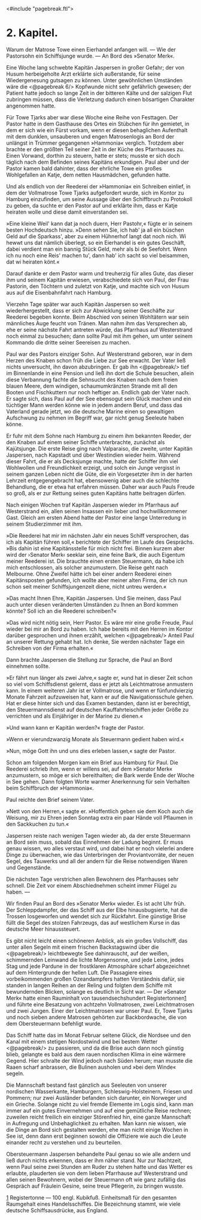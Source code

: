 <#include "pagebreak.ftl">
<h1>2. Kapitel.</h1>

<div class="subtitle">Warum der Matrose Towe einen Eierhandel anfangen will. &mdash; Wie der Pastorsohn
ein Schiffsjunge wurde. &mdash; An Bord des »Senator Merk«.</div>

Eine Woche lang schwebte Kapitän Jaspersen in großer Gefahr; der
von Husum herbeigeholte Arzt erklärte sich außerstande, für seine Wiedergenesung
gutsagen zu können. Unter gewöhnlichen Umständen wäre die 
\<@pagebreak 6/> Kopfwunde nicht sehr gefährlich gewesen; der Patient hatte jedoch so lange
Zeit in der bitteren Kälte und der salzigen Flut zubringen müssen, dass
die Verletzung dadurch einen bösartigen Charakter angenommen hatte.

Für Towe Tjarks aber war diese Woche eine Reihe von Festtagen.
Der Pastor hatte in dem Gasthause des Ortes ein Stübchen für ihn gemietet,
in dem er sich wie ein Fürst vorkam, wenn er diesen behaglichen
Aufenthalt mit dem dunklen, unsauberen und engen Matrosenlogis an
Bord der unlängst in Trümmer gegangenen »Hammonia« verglich. Trotzdem
aber brachte er den größten Teil seiner Zeit in der Küche des Pfarrhauses
zu. Einen Vorwand, dorthin zu steuern, hatte er stets; musste er
sich doch täglich nach dem Befinden seines Kapitäns erkundigen. Paul
aber und der Pastor kamen bald dahinter, dass der ehrliche Towe ein
großes Wohlgefallen an Katje, dem netten Hausmädchen, gefunden hatte.

Und als endlich von der Reederei der »Hammonia« ein Schreiben
einlief, in dem der Vollmatrose Towe Tjarks aufgefordert wurde, sich im
Kontor zu Hamburg einzufinden, um seine Aussage über den Schiffbruch
zu Protokoll zu geben, da suchte er den Pastor auf und erklärte ihm,
dass er Katje heiraten wolle und diese damit einverstanden sei.

»Eine kleine Weil' kann dat ja noch duern, Herr Pastohr,« fügte
er in seinem besten Hochdeutsch hinzu. »Denn sehen Sie, ich hab' ja
all ein büschen Geld auf die Sparkass', aber zu einem Hühnerhof langt
dat noch nich. Wi hewwt uns dat nämlich überlegt, so ein Eierhandel
is ein gutes Geschäft, dabei verdient man ein bannig Stück Geld, mehr
als bi de Seefohrt. Wenn ich nu noch eine Reis' machen tu', dann hab'
ich sacht so viel beisammen, dat wi heiraten könt.«

Darauf dankte er dem Pastor warm und treuherzig für alles Gute,
das dieser ihm und seinem Kapitän erwiesen, verabschiedete sich von Paul,
der Frau Pastorin, den Töchtern und zuletzt von Katje, und machte sich
von Husum aus auf die Eisenbahnfahrt nach Hamburg.

Vierzehn Tage später war auch Kapitän Jaspersen so weit wiederhergestellt,
dass er sich zur Abwicklung seiner Geschäfte zur Reederei begeben
konnte. Beim Abschied von seinen Wohltätern war sein männliches
Auge feucht von Tränen. Man nahm ihm das Versprechen ab, ehe er
seine nächste Fahrt antreten würde, das Pfarrhaus auf Westerstrand noch
einmal zu besuchen; dann sollte Paul mit ihm gehen, um unter seinem
Kommando die dritte seiner Seereisen zu machen.

Paul war des Pastors einziger Sohn. Auf Westerstrand geboren,
war in dem Herzen des Knaben schon früh die Liebe zur See erwacht.
Der Vater ließ nichts unversucht, ihn davon abzubringen. Er gab ihn 
\<@pagebreak/> tief im Binnenlande in eine Pension und ließ ihn dort die Schule besuchen,
allein diese Verbannung fachte die Sehnsucht des Knaben nach
dem freien blauen Meere, dem windigen, schaumumkränzten Strande mit
all den Booten und Fischkuttern nur noch heftiger an. Endlich gab der
Vater nach. Er sagte sich, dass Paul auf der See ebensogut sein Glück
machen und ein tüchtiger Mann werden könne wie in jedem andern Beruf,
und dass das Vaterland gerade jetzt, wo die deutsche Marine einen so
gewaltigen Aufschwung zu nehmen im Begriff war, gar nicht genug Seeleute
haben könne.

Er fuhr mit dem Sohne nach Hamburg zu einem ihm bekannten
Reeder, der den Knaben auf einem seiner Schiffe unterbrachte, zunächst
als Kajütsjunge. Die erste Reise ging nach Valparaiso, die zweite, unter
Kapitän Jaspersen, nach Kapstadt und über Westindien wieder heim.
Während dieser Fahrt, die er als Decksjunge machte, hatte der Schiffer
ihm viel Wohlwollen und Freundlichkeit erzeigt, und solch ein Junge
vergisst in seinem ganzen Leben nicht die Güte, die ein Vorgesetzter ihm
in der harten Lehrzeit entgegengebracht hat, ebensowenig aber auch die
schlechte Behandlung, die er etwa hat erfahren müssen. Daher war auch
Pauls Freude so groß, als er zur Rettung seines guten Kapitäns hatte
beitragen dürfen.

Nach einigen Wochen traf Kapitän Jaspersen wieder im Pfarrhaus
auf Westerstrand ein, allen seinen Insassen ein lieber und hochwillkommener
Gast. Gleich am ersten Abend hatte der Pastor eine lange Unterredung
in seinem Studierzimmer mit ihm.

»Die Reederei hat mir im nächsten Jahr ein neues Schiff versprochen,
das ich als Kapitän führen soll,« berichtete der Schiffer im Laufe des
Gesprächs. »Bis dahin ist eine Kapitänsstelle für mich nicht frei. Binnen
kurzem aber wird der ›Senator Merk‹ seeklar sein, eine feine Bark, die auch
Eigentum meiner Reederei ist. Die brauchte einen ersten Steuermann,
da habe ich mich entschlossen, als solcher anzumustern. Die Reise geht
nach Melbourne. Ohne Zweifel hätte ich bei einer andern Reederei einen
Kapitänsposten gefunden, ich wollte aber meiner alten Firma, der ich nun
schon seit meiner Schiffsjungenzeit diene, nicht untreu werden.«

»Das macht Ihnen Ehre, Kapitän Jaspersen. Und Sie meinen,
dass Paul auch unter diesen veränderten Umständen zu Ihnen an Bord
kommen könnte? Soll ich an die Reederei schreiben?«

»Das wird nicht nötig sein, Herr Pastor. Es wäre mir eine große
Freude, Paul wieder bei mir an Bord zu haben. Ich habe bereits mit
den Herren im Kontor darüber gesprochen und ihnen erzählt, welchen 
\<@pagebreak/> Anteil Paul an unserer Rettung gehabt hat. Ich denke, Sie werden
nächster Tage ein Schreiben von der Firma erhalten.«

Dann brachte Jaspersen die Stellung zur Sprache, die Paul an
Bord einnehmen sollte.

»Er fährt nun länger als zwei Jahre,« sagte er, »und hat in dieser
Zeit schon so viel vom Schiffsdienst gelernt, dass er jetzt als Leichtmatrose
anmustern kann. In einem weiteren Jahr ist er Vollmatrose, und wenn
er fünfundvierzig Monate Fahrzeit aufzuweisen hat, kann er auf die
Navigationsschule gehen. Hat er diese hinter sich und das Examen bestanden,
dann ist er berechtigt, den Steuermannsdienst auf deutschen Kauffahrteischiffen
jeder Größe zu verrichten und als Einjähriger in der Marine
zu dienen.«

»Und wann kann er Kapitän werden?« fragte der Pastor.

»Wenn er vierundzwanzig Monate als Steuermann gedient haben wird.«

»Nun, möge Gott ihn und uns dies erleben lassen,« sagte der Pastor.

Schon am folgenden Morgen kam ein Brief aus Hamburg für Paul.
Die Reederei schrieb ihm, wenn er willens sei, auf dem »Senator Merk«
anzumustern, so möge er sich bereithalten; die Bark werde Ende der Woche
in See gehen. Dann folgten Worte warmer Anerkennung für sein Verhalten
beim Schiffbruch der »Hammonia«.

Paul reichte den Brief seinem Vater.

»Nett von den Herren,« sagte er. »Hoffentlich geben sie dem Koch
auch die Weisung, mir zu Ehren jeden Sonntag extra ein paar Hände
voll Pflaumen in den Sackkuchen zu tun.«

Jaspersen reiste nach wenigen Tagen wieder ab, da der erste Steuermann
an Bord sein muss, sobald das Einnehmen der Ladung beginnt.
Er muss genau wissen, wo alles verstaut wird, und dabei hat er noch
vielerlei andere Dinge zu überwachen, wie das Unterbringen der Proviantvorräte,
der neuen Segel, des Tauwerks und all der andern für die
Reise notwendigen Waren und Gegenstände.

Die nächsten Tage verstrichen allen Bewohnern des Pfarrhauses sehr
schnell. Die Zeit vor einem Abschiednehmen scheint immer Flügel zu haben. &mdash;

Wir finden Paul an Bord des »Senator Merk« wieder. Es ist acht
Uhr früh. Der Schleppdampfer, der das Schiff aus der Elbe hinausbugsierte,
hat die Trossen losgeworfen und wendet sich zur Rückfahrt.
Eine günstige Brise füllt die Segel des stolzen Fahrzeugs, das auf westlichem
Kurse in das deutsche Meer hinaussteuert.

Es gibt nicht leicht einen schöneren Anblick, als ein großes Vollschiff,
das unter allen Segeln mit einem frischen Backstagswind über die 
\<@pagebreak/> leichtbewegte See dahinrauscht, auf der weißen, schimmernden Leinwand
die lichte Morgensonne, und jede Leine, jedes Stag und jede Pardune
in der frostklaren Atmosphäre scharf abgezeichnet auf dem Hintergrunde
der hellen Luft. Die Passagiere eines vorbeikommenden großen Ozeandampfers
hatten Verständnis dafür, sie standen in langen Reihen an der
Reling und folgten dem Schiffe mit bewundernden Blicken, solange es deutlich
in Sicht war. &mdash; Der »Senator Merk« hatte einen Rauminhalt von tausendsechshundert
Registertonnen<a href="#fn1" class="refnote" id="rn1">1</a> und führte eine Besatzung von achtzehn Vollmatrosen,
zwei Leichtmatrosen und zwei Jungen. Einer der Leichtmatrosen
war unser Paul. Er, Towe Tjarks und noch sieben andere Matrosen gehörten
zur Backbordwache, die von dem Obersteuermann befehligt wurde.

Das Schiff hatte das im Monat Februar seltene Glück, die Nordsee
und den Kanal mit einem stetigen Nordostwind und bei bestem Wetter
\<@pagebreak/> zu passieren, und da die Brise auch dann noch günstig blieb, gelangte es
bald aus dem rauen nordischen Klima in eine wärmere Gegend. Hier
schralte der Wind jedoch nach Süden herum; man musste die Raaen
scharf anbrassen, die Bulinen ausholen und »bei dem Winde« segeln.

Die Mannschaft bestand fast gänzlich aus Seeleuten von unserer
nordischen Wasserkante, Hamburgern, Schleswig-Holsteinern, Friesen und
Pommern; nur zwei Ausländer befanden sich darunter, ein Norweger
und ein Grieche. Solange nicht zu viel fremde Elemente im Logis sind,
kann man immer auf ein gutes Einvernehmen und auf eine gemütliche
Reise rechnen; zuweilen reicht freilich ein einziger Störenfried hin, eine
ganze Mannschaft in Aufregung und Unbehaglichkeit zu erhalten. Man
kann nie wissen, wie die Dinge an Bord sich gestalten werden, ehe man
nicht einige Wochen in See ist, denn dann erst beginnen sowohl die
Offiziere wie auch die Leute einander recht zu verstehen und zu beurteilen.

Obersteuermann Jaspersen behandelte Paul genau so wie alle andern
und ließ durch nichts erkennen, dass er ihm näher stand. Nur zur Nachtzeit,
wenn Paul seine zwei Stunden am Ruder zu stehen hatte und das
Wetter es erlaubte, plauderten sie von dem lieben Pfarrhause auf Westerstrand
und allen seinen Bewohnern, wobei der Steuermann oft wie ganz
zufällig das Gespräch auf Fräulein Gesine, seine treue Pflegerin, zu
bringen wusste.

<div class="footnote" id="fn1"><a href="#rn1">1</a> Registertonne &mdash; 100 engl. Kubikfuß. Einheitsmaß für den gesamten Raumgehalt
eines Handelsschiffes. Die Bezeichnung stammt, wie viele deutsche Schiffsausdrücke,
aus England.</div>

